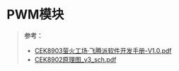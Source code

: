# PWM模块



> **参考：**
>
> -    [CEK8903萤火工场·飞腾派软件开发手册-V1.0.pdf](.assets\CEK8903萤火工场·飞腾派软件开发手册-V1.0.pdf) 
> -    [CEK8902原理图_v3_sch.pdf](.assets\CEK8902原理图_v3_sch.pdf) 

